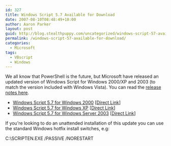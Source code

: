 ```yaml
---
id: 327
title: Windows Script 5.7 Available for Download
date: 2007-08-10T08:48:49+10:00
author: Aaron Parker
layout: post
guid: http://blog.stealthpuppy.com/uncategorized/windows-script-57-available-for-download
permalink: /windows-script-57-available-for-download/
categories:
  - Microsoft
tags:
  - VBscript
  - Windows
---
```

We all know that PowerShell is the future, but Microsoft have released an updated version of Windows Script for Windows 2000/XP and 2003 (to match the version included with Windows Vista). You can read the [release notes here](http://download.microsoft.com/download/f/f/e/ffea3abf-b55f-4924-b5a5-bde0805ad67c/Windows%20Script%20Release%20Notes.rtf).

  * [Windows Script 5.7 for Windows 2000](http://www.microsoft.com/downloads/details.aspx?FamilyID=c03d3e49-b40e-4ca1-a0c7-cc135ec4d2be&DisplayLang=en) [[Direct Link](http://www.microsoft.com/downloads/info.aspx?na=90&p=&SrcDisplayLang=en&SrcCategoryId=&SrcFamilyId=c03d3e49-b40e-4ca1-a0c7-cc135ec4d2be&u=http%3a%2f%2fdownload.microsoft.com%2fdownload%2ff%2ff%2fe%2fffea3abf-b55f-4924-b5a5-bde0805ad67c%2fscripten.exe)]
  * [Windows Script 5.7 for Windows XP](http://www.microsoft.com/downloads/details.aspx?FamilyID=47809025-d896-482e-a0d6-524e7e844d81&DisplayLang=en) [[Direct Link](http://www.microsoft.com/downloads/info.aspx?na=90&p=&SrcDisplayLang=en&SrcCategoryId=&SrcFamilyId=47809025-d896-482e-a0d6-524e7e844d81&u=http%3a%2f%2fdownload.microsoft.com%2fdownload%2f4%2f4%2fd%2f44de8a9e-630d-4c10-9f17-b9b34d3f6417%2fscripten.exe)]
  * [Windows Script 5.7 for Windows Server 2003](http://www.microsoft.com/downloads/details.aspx?FamilyID=f00cb8c0-32e9-411d-a896-f2cd5ef21eb4&DisplayLang=en) [[Direct Link](http://www.microsoft.com/downloads/info.aspx?na=90&p=&SrcDisplayLang=en&SrcCategoryId=&SrcFamilyId=f00cb8c0-32e9-411d-a896-f2cd5ef21eb4&u=http%3a%2f%2fdownload.microsoft.com%2fdownload%2f3%2f0%2fe%2f30e28ef2-c6b1-4510-a243-7643573d673a%2fscripten.exe)]

If you're looking to do an unattended installation of this update you can use the standard Windows hotfix install switches, e.g:

<p class="console">
  C:\SCRIPTEN.EXE /PASSIVE /NORESTART
</p>